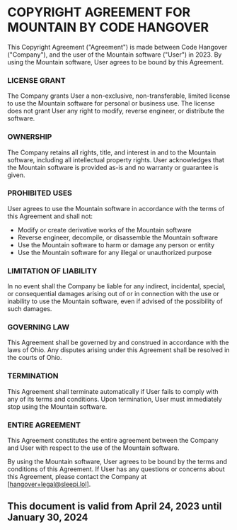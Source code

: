 # COPYRIGHT AGREEMENT FOR MOUNTAIN BY CODE HANGOVER

This Copyright Agreement ("Agreement") is made between Code Hangover ("Company"), and the user of the Mountain software ("User") in 2023.
By using the Mountain software, User agrees to be bound by this Agreement.

### LICENSE GRANT
The Company grants User a non-exclusive, non-transferable, limited license to use the Mountain software for personal or business use. The 
license does not grant User any right to modify, reverse engineer, or distribute the software.

### OWNERSHIP
The Company retains all rights, title, and interest in and to the Mountain software, including all intellectual property rights. User 
acknowledges that the Mountain software is provided as-is and no warranty or guarantee is given.

### PROHIBITED USES
User agrees to use the Mountain software in accordance with the terms of this Agreement and shall not:

- Modify or create derivative works of the Mountain software
- Reverse engineer, decompile, or disassemble the Mountain software
- Use the Mountain software to harm or damage any person or entity
- Use the Mountain software for any illegal or unauthorized purpose

### LIMITATION OF LIABILITY
In no event shall the Company be liable for any indirect, incidental, special, or consequential damages arising out of or in connection 
with the use or inability to use the Mountain software, even if advised of the possibility of such damages.

### GOVERNING LAW
This Agreement shall be governed by and construed in accordance with the laws of Ohio. Any disputes arising under this Agreement shall 
be resolved in the courts of Ohio.

### TERMINATION
This Agreement shall terminate automatically if User fails to comply with any of its terms and conditions. Upon termination, User must
immediately stop using the Mountain software.

### ENTIRE AGREEMENT
This Agreement constitutes the entire agreement between the Company and User with respect to the use of the Mountain software.

By using the Mountain software, User agrees to be bound by the terms and conditions of this Agreement. If User has any questions
or concerns about this Agreement, please contact the Company at [hangover+legal@sleepi.lol].

## This document is valid from April 24, 2023 until January 30, 2024
